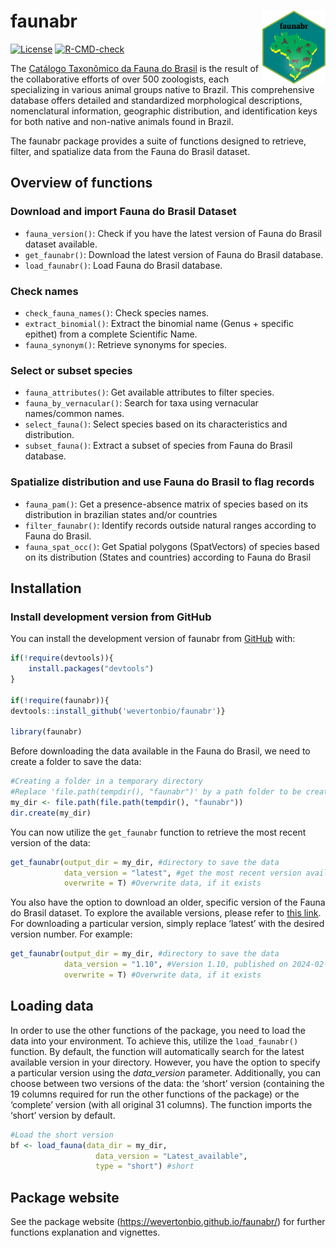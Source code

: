 
<!-- README.md is generated from README.Rmd. Please edit that file -->

# faunabr <img src="man/figures/logo.png" align="right" width="20%" height="20%"/>

<!-- badges: start -->

[![License](https://img.shields.io/badge/license-GPL%20(%3E=%203)-lightgrey.svg?style=flat)](http://www.gnu.org/licenses/gpl-3.0.html)
[![R-CMD-check](https://github.com/wevertonbio/faunabr/actions/workflows/R-CMD-check.yaml/badge.svg)](https://github.com/wevertonbio/faunabr/actions/workflows/R-CMD-check.yaml)
<!-- badges: end -->

The [Catálogo Taxonômico da Fauna do Brasil](http://fauna.jbrj.gov.br/fauna) is the result of the collaborative efforts of over 500 zoologists, each specializing in various animal groups native to Brazil. This comprehensive database offers detailed and standardized morphological descriptions, nomenclatural information, geographic distribution, and identification keys for both native and non-native animals found in Brazil.

The faunabr package provides a suite of functions designed to retrieve, filter, and spatialize data from the Fauna do Brasil dataset.

## Overview of functions

### Download and import Fauna do Brasil Dataset

- `fauna_version()`: Check if you have the latest version of Fauna do
  Brasil dataset available.
- `get_faunabr()`: Download the latest version of Fauna do Brasil
  database.
- `load_faunabr()`: Load Fauna do Brasil database.

### Check names

- `check_fauna_names()`: Check species names.
- `extract_binomial()`: Extract the binomial name (Genus + specific epithet)
  from a complete Scientific Name.
- `fauna_synonym()`: Retrieve synonyms for species.

### Select or subset species

- `fauna_attributes()`: Get available attributes to filter species.
- `fauna_by_vernacular()`: Search for taxa using vernacular names/common names.
- `select_fauna()`: Select species based on its characteristics and
  distribution.
- `subset_fauna()`: Extract a subset of species from Fauna do Brasil database.

### Spatialize distribution and use Fauna do Brasil to flag records

- `fauna_pam()`: Get a presence-absence matrix of species based on its 
distribution in brazilian states and/or countries
- `filter_faunabr()`: Identify records outside natural ranges according
  to Fauna do Brasil.
- `fauna_spat_occ()`: Get Spatial polygons (SpatVectors) of species based
  on its distribution (States and countries) according to Fauna do Brasil

## Installation

### Install development version from GitHub

You can install the development version of faunabr from
[GitHub](https://github.com/wevertonbio/faunabr) with:

``` r
if(!require(devtools)){
    install.packages("devtools")
}

if(!require(faunabr)){
devtools::install_github('wevertonbio/faunabr')}

library(faunabr)
```

Before downloading the data available in the Fauna do Brasil, we need to
create a folder to save the data:

``` r
#Creating a folder in a temporary directory
#Replace 'file.path(tempdir(), "faunabr")' by a path folder to be create in your computer
my_dir <- file.path(file.path(tempdir(), "faunabr"))
dir.create(my_dir)
```

You can now utilize the `get_faunabr` function to retrieve the most recent 
version of the data:

``` r
get_faunabr(output_dir = my_dir, #directory to save the data
            data_version = "latest", #get the most recent version available
            overwrite = T) #Overwrite data, if it exists
```

You also have the option to download an older, specific version of the Fauna do 
Brasil dataset. To explore the available versions, please refer to
[this link](https://ipt.jbrj.gov.br/jbrj/resource?r=catalogo_taxonomico_da_fauna_do_brasil).
For downloading a particular version, simply replace ‘latest’ with the
desired version number. For example:

``` r
get_faunabr(output_dir = my_dir, #directory to save the data
            data_version = "1.10", #Version 1.10, published on 2024-02-01
            overwrite = T) #Overwrite data, if it exists
```

## Loading data

In order to use the other functions of the package, you need to load the
data into your environment. To achieve this, utilize the `load_faunabr()` 
function. By default, the function will automatically search for the latest 
available version in your directory. However, you have the option to specify a 
particular version using the *data_version* parameter. Additionally, you can 
choose between two versions of the data: the ‘short’ version (containing the 19
columns required for run the other functions of the package) or the ‘complete’ 
version (with all original 31 columns). The function imports the ‘short’ version
by default.

``` r
#Load the short version
bf <- load_fauna(data_dir = my_dir,
                   data_version = "Latest_available",
                   type = "short") #short
```

## Package website

See the package website (<https://wevertonbio.github.io/faunabr/>) for
further functions explanation and vignettes.
